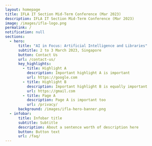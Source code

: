 ```yaml
---
layout: homepage
title: IFLA IT Section Mid-Term Conference (Mar 2023)
description: IFLA IT Section Mid-Term Conference (Mar 2023)
image: /images/ifla-logo.png
permalink: /
notification: null
sections:
  - hero:
      title: "AI in Focus: Artificial Intelligence and Libraries"
      subtitle: 2 to 3 March 2023, Singapore
      button: Contact Us
      url: /contact-us/
      key_highlights:
        - title: Highlight A
          description: Important highlight A is important
          url: https://google.com
        - title: Highlight B
          description: Important highlight B is equally important
          url: https://gmail.com
        - title: Page A
          description: Page A is important too
          url: /privacy/
      background: /images/ifla-hero-banner.png
  - infobar:
      title: Infobar title
      subtitle: Subtitle
      description: About a sentence worth of description here
      button: Button text
      url: /faq/
---
```


